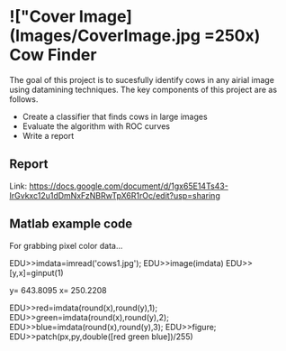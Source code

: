 !["Cover Image](Images/CoverImage.jpg =250x)
Cow Finder
=============
The goal of this project is to sucesfully identify cows in any airial image using datamining techniques. The key components of this project are as follows.

  - Create a classifier that finds cows in large images
  - Evaluate the algorithm with ROC curves
  - Write a report

Report
------------
Link: https://docs.google.com/document/d/1gx65E14Ts43-IrGvkxc12u1dDmNxFzNBRwTpX6R1rOc/edit?usp=sharing
 
Matlab example code 
--------------------

For grabbing pixel color data...

EDU>>imdata=imread('cows1.jpg');
EDU>>image(imdata)
EDU>>[y,x]=ginput(1)

y= 643.8095
x= 250.2208

EDU>>red=imdata(round(x),round(y),1);
EDU>>green=imdata(round(x),round(y),2);
EDU>>blue=imdata(round(x),round(y),3);
EDU>>figure;
EDU>>patch(px,py,double([red green blue])/255)



